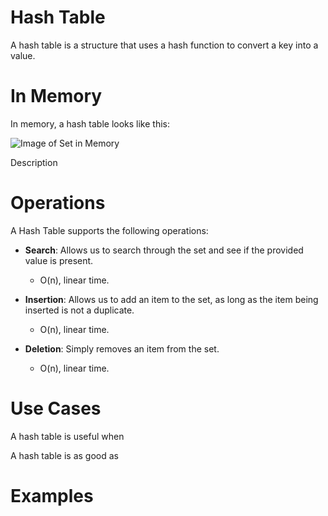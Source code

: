 # Hash Table

A hash table is a structure that uses a hash function to convert a key into a value.

# In Memory

In memory, a hash table looks like this:

![Image of Set in Memory](images/hashtable_memory.png)

Description

# Operations

A Hash Table supports the following operations:

* **Search**: Allows us to search through the set and see if the provided value is present.
  * O(n), linear time.

* **Insertion**: Allows us to add an item to the set, as long as the item being inserted is not a duplicate.
  * O(n), linear time.

* **Deletion**: Simply removes an item from the set.
  * O(n), linear time.

# Use Cases

A hash table is useful when

A hash table is as good as

# Examples

